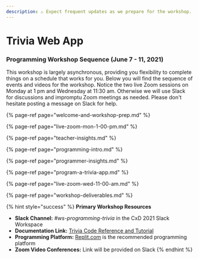 ```yaml
---
description: ⚠️ Expect frequent updates as we prepare for the workshop.
---
```


# Trivia Web App

### Programming Workshop Sequence \(June 7 - 11, 2021\)

This workshop is largely asynchronous, providing you flexibility to complete things on a schedule that works for you. Below you will find the sequence of events and videos for the workshop. Notice the two live Zoom sessions on Monday at 1 pm and Wednesday at 11:30 am. Otherwise we will use Slack for discussions and impromptu Zoom meetings as needed. Please don't hesitate posting a message on Slack for help.

{% page-ref page="welcome-and-workshop-prep.md" %}

{% page-ref page="live-zoom-mon-1-00-pm.md" %}

{% page-ref page="teacher-insights.md" %}

{% page-ref page="programming-intro.md" %}

{% page-ref page="programmer-insights.md" %}

{% page-ref page="program-a-trivia-app.md" %}

{% page-ref page="live-zoom-wed-11-00-am.md" %}

{% page-ref page="workshop-deliverables.md" %}

{% hint style="success" %}
**Primary Workshop Resources**

* **Slack Channel:** _\#ws-programming-trivia_ in the CxD 2021 Slack Workspace
* **Documentation Link:** [Trivia Code Reference and Tutorial](https://docs.idew.org/code-trivia-app/code-template/template-build-tutorial)
* **Programming Platform:** [Replit.com](https://replit.com) is the recommended programming platform
* **Zoom Video Conferences:** Link will be provided on Slack
{% endhint %}

